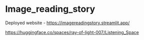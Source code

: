 # Image_reading_story

Deployed website - https://imagereadingstory.streamlit.app/

https://huggingface.co/spaces/ray-of-light-007/Listening_Space